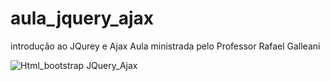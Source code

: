 # aula_jquery_ajax
introdução ao JQurey e Ajax
Aula ministrada pelo Professor Rafael Galleani





![Html_bootstrap](https://github.com/CarlosAlexFO/aula_bootstrap/blob/master/Html_Bootstrap.gif)
JQuery_Ajax
